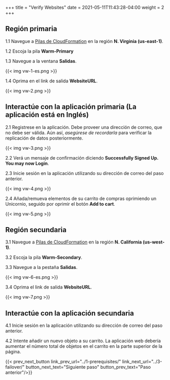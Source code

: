 +++
title = "Verify Websites"
date =  2021-05-11T11:43:28-04:00
weight = 2
+++

## Región primaria

1.1 Navegue a [Pilas de CloudFormation](https://console.aws.amazon.com/cloudformation/home?region=us-east-1#/stacks/) en la región **N. Virginia (us-east-1)**.

1.2 Escoja la pila **Warm-Primary**

1.3 Navegue a la ventana **Salidas**.

{{< img vw-1-es.png >}}

1.4 Oprima en el link de salida **WebsiteURL**.

{{< img vw-2.png >}}

## Interactúe con la aplicación primaria (La aplicación está en Inglés)

2.1 Registrese en la aplicación. Debe proveer una dirección de correo, que no debe ser válida. Aún así, _asegúrese de recordarla_ para verificar la replicación de datos posteriormente.

{{< img vw-3.png >}}

2.2 Verá un mensaje de confirmación diciendo **Successfully Signed Up. You may now Login**.

2.3 Inicie sesión en la aplicación utilizando su dirección de correo del paso anterior.

{{< img vw-4.png >}}

2.4 Añada/remueva elementos de su carrito de compras oprimiendo un Unicornio, seguido por oprimir el botón **Add to cart**.

{{< img vw-5.png >}}

## Región secundaria

3.1 Navegue a [Pilas de CloudFormation](https://console.aws.amazon.com/cloudformation/home?region=us-west-1#/stacks/) en la región **N. California (us-west-1)**.

3.2 Escoja la pila **Warm-Secondary**.

3.3 Navegue a la pestaña **Salidas**.

{{< img vw-6-es.png >}}

3.4 Oprima el link de salida **WebsiteURL**.

{{< img vw-7.png >}}

## Interactúe con la aplicación secundaria

4.1 Inicie sesión en la aplicación utilizando su dirección de correo del paso anterior.

4.2 Intente añadir un nuevo objeto a su carrito. La aplicación web debería aumentar el número total de objetos en el carrito en la parte superior de la página.

{{< prev_next_button link_prev_url="../1-prerequisites/" link_next_url="../3-failover/" button_next_text="Siguiente paso" button_prev_text="Paso anterior"/>}}

